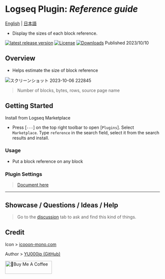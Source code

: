 # Logseq Plugin: *Reference guide*

[English](https://github.com/YU000jp/logseq-plugin-reference-guide) | [日本語](https://github.com/YU000jp/logseq-plugin-reference-guide/blob/main/readme.ja.md)

- Display the sizes of each block reference.

[![latest release version](https://img.shields.io/github/v/release/YU000jp/logseq-plugin-reference-guide)](https://github.com/YU000jp/logseq-plugin-reference-guide/releases)
[![License](https://img.shields.io/github/license/YU000jp/logseq-plugin-reference-guide?color=blue)](https://github.com/YU000jp/logseq-plugin-reference-guide/LICENSE)
[![Downloads](https://img.shields.io/github/downloads/YU000jp/logseq-plugin-reference-guide/total.svg)](https://github.com/YU000jp/logseq-plugin-reference-guide/releases)
 Published 2023/10/10

## Overview

- Helps estimate the size of block reference

![スクリーンショット 2023-10-06 222845](https://github.com/YU000jp/logseq-plugin-reference-guide/assets/111847207/1a4c441b-8e17-479c-9ee9-6c70a3a1d9f8)

> Number of blocks, bytes, rows, source page name

## Getting Started

Install from Logseq Marketplace

   - Press [`---`] on the top right toolbar to open [`Plugins`]. Select `Marketplace`. Type `reference` in the search field, select it from the search results and install.

### Usage

- Put a block reference on any block

### Plugin Settings

> [Document here](https://github.com/YU000jp/logseq-plugin-reference-guide/wiki/Plugin-Settings)

---

## Showcase / Questions / Ideas / Help

> Go to the [discussion](https://github.com/YU000jp/logseq-plugin-reference-guide/discussions) tab to ask and find this kind of things.

## Credit

Icon > [icooon-mono.com](https://icooon-mono.com/11110-%e3%83%9e%e3%83%bc%e3%82%ab%e3%83%bc%e3%81%ae%e3%83%a9%e3%82%a4%e3%83%88%e3%83%80%e3%82%a6%e3%83%b3%e3%82%a2%e3%82%a4%e3%82%b3%e3%83%b3%e7%b4%a0%e6%9d%903/)

Author > [YU000jp (GitHub)](https://github.com/YU000jp)

<a href="https://www.buymeacoffee.com/yu000japan" target="_blank"><img src="https://cdn.buymeacoffee.com/buttons/v2/default-violet.png" alt="🍌Buy Me A Coffee" style="height: 42px;width: 152px" ></a>
